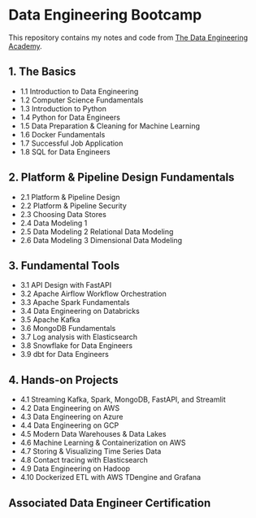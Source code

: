 # Data Engineering Bootcamp
This repository contains my notes and code from [The Data Engineering Academy](https://learndataengineering.com/p/academy).

## 1. The Basics
- 1.1 Introduction to Data Engineering
- 1.2 Computer Science Fundamentals
- 1.3 Introduction to Python
- 1.4 Python for Data Engineers
- 1.5 Data Preparation & Cleaning for Machine Learning
- 1.6 Docker Fundamentals
- 1.7 Successful Job Application
- 1.8 SQL for Data Engineers

## 2. Platform & Pipeline Design Fundamentals
- 2.1 Platform & Pipeline Design
- 2.2 Platform & Pipeline Security
- 2.3 Choosing Data Stores
- 2.4 Data Modeling 1
- 2.5 Data Modeling 2 Relational Data Modeling
- 2.6 Data Modeling 3 Dimensional Data Modeling

## 3. Fundamental Tools
- 3.1 API Design with FastAPI
- 3.2 Apache Airflow Workflow Orchestration
- 3.3 Apache Spark Fundamentals
- 3.4 Data Engineering on Databricks
- 3.5 Apache Kafka
- 3.6 MongoDB Fundamentals
- 3.7 Log analysis with Elasticsearch
- 3.8 Snowflake for Data Engineers
- 3.9 dbt for Data Engineers

## 4. Hands-on Projects
- 4.1 Streaming Kafka, Spark, MongoDB, FastAPI, and Streamlit
- 4.2 Data Engineering on AWS
- 4.3 Data Engineering on Azure
- 4.4 Data Engineering on GCP
- 4.5 Modern Data Warehouses & Data Lakes
- 4.6 Machine Learning & Containerization on AWS
- 4.7 Storing & Visualizing Time Series Data
- 4.8 Contact tracing with Elasticsearch
- 4.9 Data Engineering on Hadoop
- 4.10 Dockerized ETL with AWS TDengine and Grafana

## Associated Data Engineer Certification
